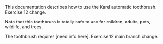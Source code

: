 This documentation describes how to use the Karel automatic toothbrush. Exercise 12 change.

Note that this toothbrush is totally safe to use for children, adults, pets, wildlife, and trees.

The toothbrush requires [need info here]. Exercise 12 main branch change.